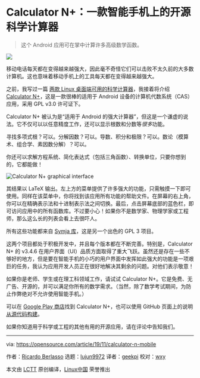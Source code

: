 [#]: collector: (lujun9972)
[#]: translator: (geekpi)
[#]: reviewer: (wxy)
[#]: publisher: ( )
[#]: url: ( )
[#]: subject: (Calculator N+ is an open source scientific calculator for your smartphone)
[#]: via: (https://opensource.com/article/19/11/calculator-n-mobile)
[#]: author: (Ricardo Berlasso https://opensource.com/users/rgb-es)

Calculator N+：一款智能手机上的开源科学计算器
======

> 这个 Android 应用可在掌中计算许多高级数学函数。

![](https://img.linux.net.cn/data/attachment/album/202003/10/113543hlb5xu7b5e17ba90.jpg)

移动电话每天都在变得越来越强大，因此毫不奇怪它们可以击败不太久前的大多数计算机。这也意味着移动手机上的工具每天都在变得越来越强大。

之前，我写过一篇 [两款 Linux 桌面端可用的科学计算器][2]，我接着将介绍 [Calculator N+][3]，这是一款很棒的适用于 Android 设备的计算机代数系统（CAS）应用，采用  GPL v3.0 许可证下。

Calculator N+ 被认为是“适用于 Android 的强大计算器”，但这是一个谦虚的说法。它不仅可以以任意精度工作，还可以显示根数和分数等*很多*功能。

寻找多项式根？可以。分解因数？可以。导数、积分和极限？可以。数论（模算术、组合学、素因数分解）？可以。

你还可以求解方程系统、简化表达式（包括三角函数）、转换单位，只要你想到的，它都能做！

![Calculator N+ graphical interface][4]

其结果以 LaTeX 输出。左上方的菜单提供了许多强大的功能，只需触摸一下即可使用。同样在该菜单中，你将找到该应用所有功能的帮助文件。在屏幕的右上角，你可以在精确表示法和十进制表示法之间切换。最后，点击屏幕底部的蓝色栏，即可访问应用中的所有函数库。不过要小心！如果你不是数学家、物理学家或工程师，那么这么长的列表会看上去很吓人。

所有这些功能都来自 [Symja 库][5]，这是另一个出色的 GPL 3 项目。

这两个项目都处于积极开发中，并且每个版本都在不断完善。特别是，Calculator N+ 的 v3.4.6 在用户界面（UI）品质方面取得了重大飞跃。虽然还是存在一些不够好的地方，但是要在智能手机的小巧的用户界面中发挥如此强大的功能是一项艰巨的任务，我认为应用开发人员正在很好地解决其剩余的问题。对他们表示敬意！

如果你是老师、学生或在理工科领域工作，请试试 Calculator N+。它是免费、无广告、开源的，并可以满足你所有的数学需求。（当然，除了数学考试期间，为防止作弊绝对不允许使用智能手机。）

可以在 [Google Play 商店][6]找到 Calculator N+，也可以使用 GitHub 页面上的说明[从源代码构建][7]。

如果你知道用于科学或工程的其他有用的开源应用，请在评论中告知我们。

--------------------------------------------------------------------------------

via: https://opensource.com/article/19/11/calculator-n-mobile

作者：[Ricardo Berlasso][a]
选题：[lujun9972][b]
译者：[geekpi](https://github.com/geekpi)
校对：[wxy](https://github.com/wxy)

本文由 [LCTT](https://github.com/LCTT/TranslateProject) 原创编译，[Linux中国](https://linux.cn/) 荣誉推出

[a]: https://opensource.com/users/rgb-es
[b]: https://github.com/lujun9972
[1]: https://opensource.com/sites/default/files/styles/image-full-size/public/lead-images/calculator_money_currency_financial_tool.jpg?itok=2QMa1y8c (scientific calculator)
[2]: https://linux.cn/article-9643-1.html
[3]: https://github.com/tranleduy2000/ncalc
[4]: https://opensource.com/sites/default/files/uploads/calculatornplus_sqrt-frac.png (Calculator N+ graphical interface)
[5]: https://github.com/axkr/symja_android_library
[6]: https://play.google.com/store/apps/details?id=com.duy.calculator.free
[7]: https://github.com/tranleduy2000/ncalc/blob/master/README.md
